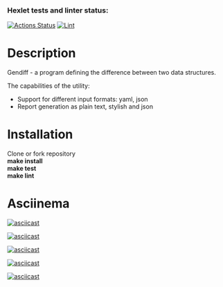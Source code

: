 ### Hexlet tests and linter status:
[![Actions Status](https://github.com/Wenn911/frontend-project-lvl2/workflows/hexlet-check/badge.svg)](https://github.com/Wenn911/frontend-project-lvl2/actions)
[![Lint](https://github.com/Wenn911/frontend-project-lvl2/actions/workflows/CI.yml/badge.svg)](https://github.com/Wenn911/frontend-project-lvl2/actions)

# Description
Gendiff - a program defining the difference between two data structures.

The capabilities of the utility:

* Support for different input formats: yaml, json
* Report generation as plain text, stylish and json

# Installation
Clone or fork repository  
**make install**  
**make test**  
**make lint**  

# Asciinema

[![asciicast](https://asciinema.org/a/pkUZNeHPhyUJYGHxmURmGuubZ.svg)](https://asciinema.org/a/pkUZNeHPhyUJYGHxmURmGuubZ)

[![asciicast](https://asciinema.org/a/CFM1ZxZKEKRUK4Lgsy1SzOuJs.svg)](https://asciinema.org/a/CFM1ZxZKEKRUK4Lgsy1SzOuJs)

[![asciicast](https://asciinema.org/a/rqTDqcYCjQKuaiOcvICDs7U4x.svg)](https://asciinema.org/a/rqTDqcYCjQKuaiOcvICDs7U4x)

[![asciicast](https://asciinema.org/a/y1c9vektkqowhZ0IJmluI04YX.svg)](https://asciinema.org/a/y1c9vektkqowhZ0IJmluI04YX)

[![asciicast](https://asciinema.org/a/1eu2BRSy2r8djcyg6FI9Xp4bS.svg)](https://asciinema.org/a/1eu2BRSy2r8djcyg6FI9Xp4bS)